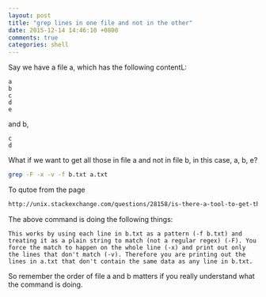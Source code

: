```yaml
---
layout: post
title: "grep lines in one file and not in the other"
date: 2015-12-14 14:46:10 +0800
comments: true
categories: shell
---
```

Say we have a file a, which has the following contentL:

```
a
b
c
d
e
```

and b,

```
c
d
```

What if we want to get all those in file a and not in file b, in this case, a, b, e? 

```sh
grep -F -x -v -f b.txt a.txt
```

To qutoe from the page 

```html
http://unix.stackexchange.com/questions/28158/is-there-a-tool-to-get-the-lines-in-one-file-that-are-not-in-another
```

The above command is doing the following things:

```
This works by using each line in b.txt as a pattern (-f b.txt) and treating it as a plain string to match (not a regular regex) (-F). You force the match to happen on the whole line (-x) and print out only the lines that don't match (-v). Therefore you are printing out the lines in a.txt that don't contain the same data as any line in b.txt.
```

So remember the order of file a and b matters if you really understand what the command is doing.